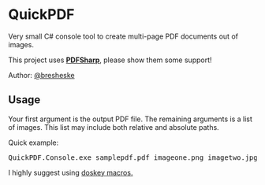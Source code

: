 <h1>QuickPDF</h1>

<p>Very small C# console tool to create multi-page PDF documents out of images.  </p>

<p>This project uses <strong><a href="http://www.nuget.org/packages/PDFsharp/">PDFSharp</a></strong>, please show them some support!</p>
<p>Author: <a href="http://twitter.com/bresheske">@bresheske</a></p>

<h2>Usage</h2>

<p>Your first argument is the output PDF file. The remaining arguments is a list of images. This list may include 
	both relative and absolute paths.</p>
<p>Quick example:</p>
<pre>
QuickPDF.Console.exe samplepdf.pdf imageone.png imagetwo.jpg imagethree.jpeg
</pre>
<p>I highly suggest using <a href="http://resheske.net/docs/dos-console-customization">doskey macros.</a></p>